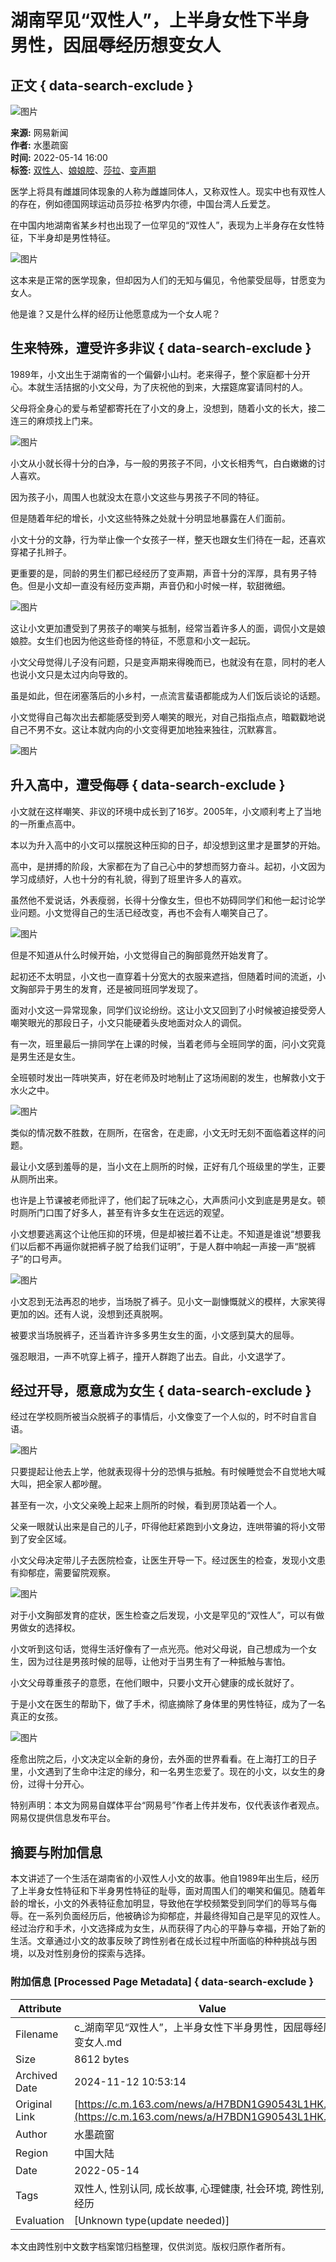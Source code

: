 # 湖南罕见“双性人”，上半身女性下半身男性，因屈辱经历想变女人

## 正文 { data-search-exclude }


![图片](https://nimg.ws.126.net/?url=http%3A%2F%2Fdingyue.ws.126.net%2F2022%2F0514%2Fada919a5j00rbv4uz00a4c000rf00e7m.jpg&thumbnail=750x2147483647&quality=75&type=jpg)

**来源:** 网易新闻  
**作者:** 水墨疏窗  
**时间:** 2022-05-14 16:00  
**标签:** [双性人](https://news.163.com/keywords/5/c/53cc60274eba/1.html)、[娘娘腔](https://news.163.com/keywords/5/1/5a185a188154/1.html)、[莎拉](https://news.163.com/keywords/8/8/838e62c9/1.html)、[变声期](https://news.163.com/keywords/5/d/53d858f0671f/1.html)

医学上将具有雌雄同体现象的人称为雌雄同体人，又称双性人。现实中也有双性人的存在，例如德国网球运动员莎拉·格罗内尔德，中国台湾人丘爱芝。

在中国内地湖南省某乡村也出现了一位罕见的“双性人”，表现为上半身存在女性特征，下半身却是男性特征。

![图片](https://nimg.ws.126.net/?url=http%3A%2F%2Fdingyue.ws.126.net%2F2022%2F0514%2Fada919a5j00rbv4uz00a4c000rf00e7m.jpg&thumbnail=750x2147483647&quality=75&type=webp)

这本来是正常的医学现象，但却因为人们的无知与偏见，令他蒙受屈辱，甘愿变为女人。

他是谁？又是什么样的经历让他愿意成为一个女人呢？

## 生来特殊，遭受许多非议 { data-search-exclude }

1989年，小文出生于湖南省的一个偏僻小山村。老来得子，整个家庭都十分开心。本就生活拮据的小文父母，为了庆祝他的到来，大摆筵席宴请同村的人。

父母将全身心的爱与希望都寄托在了小文的身上，没想到，随着小文的长大，接二连三的麻烦找上门来。

![图片](https://nimg.ws.126.net/?url=http%3A%2F%2Fdingyue.ws.126.net%2F2022%2F0514%2F764b3a1aj00rbv4uz00bnc000lz00jjm.jpg&thumbnail=750x2147483647&quality=75&type=webp)

小文从小就长得十分的白净，与一般的男孩子不同，小文长相秀气，白白嫩嫩的讨人喜欢。

因为孩子小，周围人也就没太在意小文这些与男孩子不同的特征。

但是随着年纪的增长，小文这些特殊之处就十分明显地暴露在人们面前。

小文十分的文静，行为举止像一个女孩子一样，整天也跟女生们待在一起，还喜欢穿裙子扎辫子。

更重要的是，同龄的男生们都已经经历了变声期，声音十分的浑厚，具有男子特色。但是小文却一直没有经历变声期，声音仍和小时候一样，软甜微细。

![图片](https://nimg.ws.126.net/?url=http%3A%2F%2Fdingyue.ws.126.net%2F2022%2F0514%2F8b9de456j00rbv4uz008tc000ny00g4m.jpg&thumbnail=750x2147483647&quality=75&type=webp)

这让小文更加遭受到了男孩子的嘲笑与抵制，经常当着许多人的面，调侃小文是娘娘腔。女生们也因为他这些奇怪的特征，不愿意和小文一起玩。

小文父母觉得儿子没有问题，只是变声期来得晚而已，也就没有在意，同村的老人也说小文只是太过内向导致的。

虽是如此，但在闭塞落后的小乡村，一点流言蜚语都能成为人们饭后谈论的话题。

小文觉得自己每次出去都能感受到旁人嘲笑的眼光，对自己指指点点，暗戳戳地说自己不男不女。这让本就内向的小文变得更加地独来独往，沉默寡言。

![图片](https://nimg.ws.126.net/?url=http%3A%2F%2Fdingyue.ws.126.net%2F2022%2F0514%2F66f6dd60j00rbv4v000h6c000r000jlm.jpg&thumbnail=750x2147483647&quality=75&type=webp)

## 升入高中，遭受侮辱 { data-search-exclude }

小文就在这样嘲笑、非议的环境中成长到了16岁。2005年，小文顺利考上了当地的一所重点高中。

本以为升入高中的小文可以摆脱这种压抑的日子，却没想到这里才是噩梦的开始。

高中，是拼搏的阶段，大家都在为了自己心中的梦想而努力奋斗。起初，小文因为学习成绩好，人也十分的有礼貌，得到了班里许多人的喜欢。

虽然他不爱说话，外表瘦弱，长得十分像女生，但也不妨碍同学们和他一起讨论学业问题。小文觉得自己的生活已经改变，再也不会有人嘲笑自己了。

![图片](https://nimg.ws.126.net/?url=http%3A%2F%2Fdingyue.ws.126.net%2F2022%2F0514%2F6b0db865j00rbv4uy002xc000ym00pum.jpg&thumbnail=750x2147483647&quality=75&type=webp)

但是不知道从什么时候开始，小文觉得自己的胸部竟然开始发育了。

起初还不太明显，小文也一直穿着十分宽大的衣服来遮挡，但随着时间的流逝，小文胸部异于男生的发育，还是被同班同学发现了。

面对小文这一异常现象，同学们议论纷纷。这让小文又回到了小时候被迫接受旁人嘲笑眼光的那段日子，小文只能硬着头皮地面对众人的调侃。

有一次，班里最后一排同学在上课的时候，当着老师与全班同学的面，问小文究竟是男生还是女生。

全班顿时发出一阵哄笑声，好在老师及时地制止了这场闹剧的发生，也解救小文于水火之中。

![图片](https://nimg.ws.126.net/?url=http%3A%2F%2Fdingyue.ws.126.net%2F2022%2F0514%2Fb78051b6j00rbv4uz00d4c000mp00efm.jpg&thumbnail=750x2147483647&quality=75&type=webp)

类似的情况数不胜数，在厕所，在宿舍，在走廊，小文无时无刻不面临着这样的问题。

最让小文感到羞辱的是，当小文在上厕所的时候，正好有几个班级里的学生，正要从厕所出来。

也许是上节课被老师批评了，他们起了玩味之心，大声质问小文到底是男是女。顿时厕所门口围了好多人，甚至有许多女生在远远的观望。

小文想要逃离这个让他压抑的环境，但是却被拦着不让走。不知道是谁说“想要我们以后都不再逼你就把裤子脱了给我们证明”，于是人群中响起一声接一声“脱裤子”的口号声。

![图片](https://nimg.ws.126.net/?url=http%3A%2F%2Fdingyue.ws.126.net%2F2022%2F0514%2F590a0c00j00rbv4uz00bmc000qf00e8m.jpg&thumbnail=750x2147483647&quality=75&type=webp)

小文忍到无法再忍的地步，当场脱了裤子。见小文一副慷慨就义的模样，大家笑得更加的凶。还有人说，没想到还真脱啊。

被要求当场脱裤子，还当着许许多多男生女生的面，小文感到莫大的屈辱。

强忍眼泪，一声不吭穿上裤子，撞开人群跑了出去。自此，小文退学了。

## 经过开导，愿意成为女生 { data-search-exclude }

经过在学校厕所被当众脱裤子的事情后，小文像变了一个人似的，时不时自言自语。

![图片](https://nimg.ws.126.net/?url=http%3A%2F%2Fdingyue.ws.126.net%2F2022%2F0514%2F0158519ej00rbv4uz00ebc000sx00fkm.jpg&thumbnail=750x2147483647&quality=75&type=webp)

只要提起让他去上学，他就表现得十分的恐惧与抵触。有时候睡觉会不自觉地大喊大叫，把全家人都吵醒。

甚至有一次，小文父亲晚上起来上厕所的时候，看到房顶站着一个人。

父亲一眼就认出来是自己的儿子，吓得他赶紧跑到小文身边，连哄带骗的将小文带到了安全区域。

小文父母决定带儿子去医院检查，让医生开导一下。经过医生的检查，发现小文患有抑郁症，需要留院观察。

![图片](https://nimg.ws.126.net/?url=http%3A%2F%2Fdingyue.ws.126.net%2F2022%2F0514%2F101a3b7fj00rbv4uy001rc000zi00wmm.jpg&thumbnail=750x2147483647&quality=75&type=webp)

对于小文胸部发育的症状，医生检查之后发现，小文是罕见的“双性人”，可以有做男做女的选择权。

小文听到这句话，觉得生活好像有了一点光亮。他对父母说，自己想成为一个女生，因为过往是男孩时候的屈辱，让他对于当男生有了一种抵触与害怕。

小文父母尊重孩子的意愿，在他们眼中，只要小文开心健康的成长就好了。

于是小文在医生的帮助下，做了手术，彻底摘除了身体里的男性特征，成为了一名真正的女孩。

![图片](https://nimg.ws.126.net/?url=http%3A%2F%2Fdingyue.ws.126.net%2F2022%2F0514%2F37f44909j00rbv4uz0094c000m400dtm.jpg&thumbnail=750x2147483647&quality=75&type=webp)

痊愈出院之后，小文决定以全新的身份，去外面的世界看看。在上海打工的日子里，小文遇到了生命中注定的缘分，和一名男生恋爱了。现在的小文，以女生的身份，过得十分开心。

特别声明：本文为网易自媒体平台“网易号”作者上传并发布，仅代表该作者观点。网易仅提供信息发布平台。

## 摘要与附加信息

<!-- tcd_abstract -->
本文讲述了一个生活在湖南省的小双性人小文的故事。他自1989年出生后，经历了上半身女性特征和下半身男性特征的耻辱，面对周围人们的嘲笑和偏见。随着年龄的增长，小文的外表特征愈加明显，导致他在学校频繁受到同学们的辱骂与侮辱。在一系列负面经历后，他被确诊为抑郁症，并最终得知自己是罕见的双性人。经过治疗和手术，小文选择成为女生，从而获得了内心的平静与幸福，开始了新的生活。文章通过小文的故事反映了跨性别者在成长过程中所面临的种种挑战与困境，以及对性别身份的探索与选择。
<!-- tcd_abstract_end -->

### 附加信息 [Processed Page Metadata] { data-search-exclude }

| Attribute       | Value                                  |
|-----------------|----------------------------------------|
| Filename        | c_湖南罕见“双性人”，上半身女性下半身男性，因屈辱经历想变女人.md                             |
| Size            | 8612 bytes                           |
| Archived Date   | 2024-11-12 10:53:14                             |
| Original Link   | [https://c.m.163.com/news/a/H7BDN1G90543L1HK.html](https://c.m.163.com/news/a/H7BDN1G90543L1HK.html)                       |
| Author          | 水墨疏窗                               |
| Region          | 中国大陆                               |
| Date            | 2022-05-14                                 |
| Tags            | 双性人, 性别认同, 成长故事, 心理健康, 社会环境, 跨性别, 医疗经历                                 |
| Evaluation            | [Unknown type(update needed)]                                 |
<!-- tcd_table_end -->

本文由跨性别中文数字档案馆归档整理，仅供浏览。版权归原作者所有。
